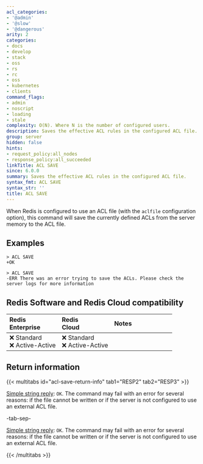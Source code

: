 ```yaml
---
acl_categories:
- '@admin'
- '@slow'
- '@dangerous'
arity: 2
categories:
- docs
- develop
- stack
- oss
- rs
- rc
- oss
- kubernetes
- clients
command_flags:
- admin
- noscript
- loading
- stale
complexity: O(N). Where N is the number of configured users.
description: Saves the effective ACL rules in the configured ACL file.
group: server
hidden: false
hints:
- request_policy:all_nodes
- response_policy:all_succeeded
linkTitle: ACL SAVE
since: 6.0.0
summary: Saves the effective ACL rules in the configured ACL file.
syntax_fmt: ACL SAVE
syntax_str: ''
title: ACL SAVE
---
```

When Redis is configured to use an ACL file (with the `aclfile` configuration
option), this command will save the currently defined ACLs from the server memory to the ACL file.

## Examples

```
> ACL SAVE
+OK

> ACL SAVE
-ERR There was an error trying to save the ACLs. Please check the server logs for more information
```

## Redis Software and Redis Cloud compatibility

| Redis<br />Enterprise | Redis<br />Cloud | <span style="min-width: 9em; display: table-cell">Notes</span> |
|:----------------------|:-----------------|:------|
| <span title="Not supported">&#x274c; Standard</span><br /><span title="Not supported"><nobr>&#x274c; Active-Active</nobr></span> | <span title="Not supported">&#x274c; Standard</span><br /><span title="Not supported"><nobr>&#x274c; Active-Active</nobr></span> |  |

## Return information

{{< multitabs id="acl-save-return-info" 
    tab1="RESP2" 
    tab2="RESP3" >}}

[Simple string reply](../../develop/reference/protocol-spec#simple-strings): `OK`.
The command may fail with an error for several reasons: if the file cannot be written or if the server is not configured to use an external ACL file.

-tab-sep-

[Simple string reply](../../develop/reference/protocol-spec#simple-strings): `OK`.
The command may fail with an error for several reasons: if the file cannot be written or if the server is not configured to use an external ACL file.

{{< /multitabs >}}

